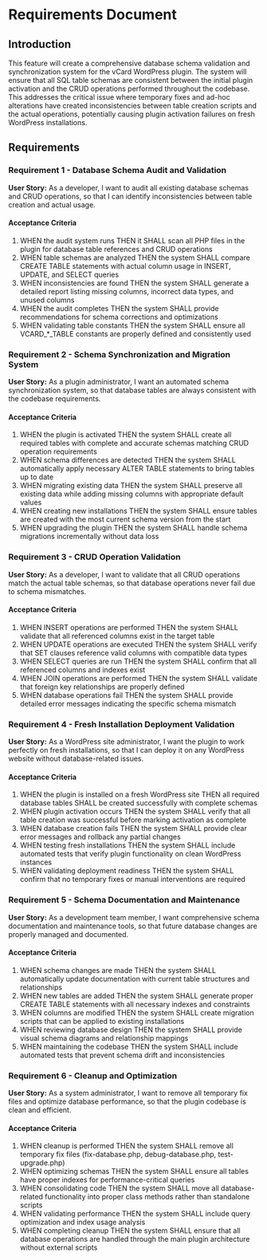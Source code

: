 # Requirements Document

## Introduction

This feature will create a comprehensive database schema validation and synchronization system for the vCard WordPress plugin. The system will ensure that all SQL table schemas are consistent between the initial plugin activation and the CRUD operations performed throughout the codebase. This addresses the critical issue where temporary fixes and ad-hoc alterations have created inconsistencies between table creation scripts and the actual operations, potentially causing plugin activation failures on fresh WordPress installations.

## Requirements

### Requirement 1 - Database Schema Audit and Validation

**User Story:** As a developer, I want to audit all existing database schemas and CRUD operations, so that I can identify inconsistencies between table creation and actual usage.

#### Acceptance Criteria

1. WHEN the audit system runs THEN it SHALL scan all PHP files in the plugin for database table references and CRUD operations
2. WHEN table schemas are analyzed THEN the system SHALL compare CREATE TABLE statements with actual column usage in INSERT, UPDATE, and SELECT queries
3. WHEN inconsistencies are found THEN the system SHALL generate a detailed report listing missing columns, incorrect data types, and unused columns
4. WHEN the audit completes THEN the system SHALL provide recommendations for schema corrections and optimizations
5. WHEN validating table constants THEN the system SHALL ensure all VCARD_*_TABLE constants are properly defined and consistently used

### Requirement 2 - Schema Synchronization and Migration System

**User Story:** As a plugin administrator, I want an automated schema synchronization system, so that database tables are always consistent with the codebase requirements.

#### Acceptance Criteria

1. WHEN the plugin is activated THEN the system SHALL create all required tables with complete and accurate schemas matching CRUD operation requirements
2. WHEN schema differences are detected THEN the system SHALL automatically apply necessary ALTER TABLE statements to bring tables up to date
3. WHEN migrating existing data THEN the system SHALL preserve all existing data while adding missing columns with appropriate default values
4. WHEN creating new installations THEN the system SHALL ensure tables are created with the most current schema version from the start
5. WHEN upgrading the plugin THEN the system SHALL handle schema migrations incrementally without data loss

### Requirement 3 - CRUD Operation Validation

**User Story:** As a developer, I want to validate that all CRUD operations match the actual table schemas, so that database operations never fail due to schema mismatches.

#### Acceptance Criteria

1. WHEN INSERT operations are performed THEN the system SHALL validate that all referenced columns exist in the target table
2. WHEN UPDATE operations are executed THEN the system SHALL verify that SET clauses reference valid columns with compatible data types
3. WHEN SELECT queries are run THEN the system SHALL confirm that all referenced columns and indexes exist
4. WHEN JOIN operations are performed THEN the system SHALL validate that foreign key relationships are properly defined
5. WHEN database operations fail THEN the system SHALL provide detailed error messages indicating the specific schema mismatch

### Requirement 4 - Fresh Installation Deployment Validation

**User Story:** As a WordPress site administrator, I want the plugin to work perfectly on fresh installations, so that I can deploy it on any WordPress website without database-related issues.

#### Acceptance Criteria

1. WHEN the plugin is installed on a fresh WordPress site THEN all required database tables SHALL be created successfully with complete schemas
2. WHEN plugin activation occurs THEN the system SHALL verify that all table creation was successful before marking activation as complete
3. WHEN database creation fails THEN the system SHALL provide clear error messages and rollback any partial changes
4. WHEN testing fresh installations THEN the system SHALL include automated tests that verify plugin functionality on clean WordPress instances
5. WHEN validating deployment readiness THEN the system SHALL confirm that no temporary fixes or manual interventions are required

### Requirement 5 - Schema Documentation and Maintenance

**User Story:** As a development team member, I want comprehensive schema documentation and maintenance tools, so that future database changes are properly managed and documented.

#### Acceptance Criteria

1. WHEN schema changes are made THEN the system SHALL automatically update documentation with current table structures and relationships
2. WHEN new tables are added THEN the system SHALL generate proper CREATE TABLE statements with all necessary indexes and constraints
3. WHEN columns are modified THEN the system SHALL create migration scripts that can be applied to existing installations
4. WHEN reviewing database design THEN the system SHALL provide visual schema diagrams and relationship mappings
5. WHEN maintaining the codebase THEN the system SHALL include automated tests that prevent schema drift and inconsistencies

### Requirement 6 - Cleanup and Optimization

**User Story:** As a system administrator, I want to remove all temporary fix files and optimize database performance, so that the plugin codebase is clean and efficient.

#### Acceptance Criteria

1. WHEN cleanup is performed THEN the system SHALL remove all temporary fix files (fix-database.php, debug-database.php, test-upgrade.php)
2. WHEN optimizing schemas THEN the system SHALL ensure all tables have proper indexes for performance-critical queries
3. WHEN consolidating code THEN the system SHALL move all database-related functionality into proper class methods rather than standalone scripts
4. WHEN validating performance THEN the system SHALL include query optimization and index usage analysis
5. WHEN completing cleanup THEN the system SHALL ensure that all database operations are handled through the main plugin architecture without external scripts